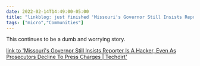 ```yaml
---
date: 2022-02-14T14:49:00-05:00
title: "linkblog: just finished 'Missouri's Governor Still Insists Reporter Is A Hacker, Even As Prosecutors Decline To Press Charges | Techdirt'"
tags: ["micro","Communities"]
---
```

This continues to be a dumb and worrying story.
 
[link to 'Missouri's Governor Still Insists Reporter Is A Hacker, Even As Prosecutors Decline To Press Charges | Techdirt'](https://www.techdirt.com/articles/20220212/19454448457/missouris-governor-still-insists-reporter-is-hacker-even-as-prosecutors-decline-to-press-charges.shtml)
